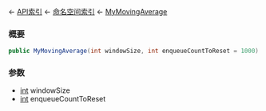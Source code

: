 ← [API索引](Api-Index) ← [命名空间索引](Namespace-Index) ← [MyMovingAverage](VRageMath.MyMovingAverage)

### 概要

```csharp
public MyMovingAverage(int windowSize, int enqueueCountToReset = 1000)
```

### 参数

* [int](https://docs.microsoft.com/en-us/dotnet/api/System.Int32?view=netframework-4.6) windowSize
* [int](https://docs.microsoft.com/en-us/dotnet/api/System.Int32?view=netframework-4.6) enqueueCountToReset
